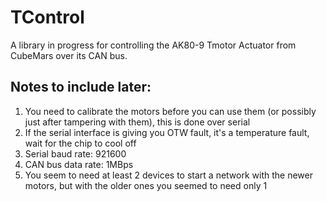 # TControl
A library in progress for controlling the AK80-9 Tmotor Actuator from CubeMars over its CAN bus.

## Notes to include later:

1. You need to calibrate the motors before you can use them (or possibly just after tampering with them), this is done over serial
2. If the serial interface is giving you OTW fault, it's a temperature fault, wait for the chip to cool off
3. Serial baud rate: 921600
4. CAN bus data rate: 1MBps
5. You seem to need at least 2 devices to start a network with the newer motors, but with the older ones you seemed to need only 1
